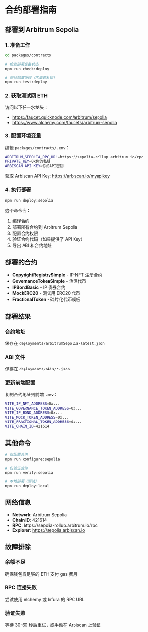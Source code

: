# 合约部署指南

## 部署到 Arbitrum Sepolia

### 1. 准备工作

```bash
cd packages/contracts

# 检查部署准备状态
npm run check:deploy

# 测试部署流程（不需要私钥）
npm run test:deploy
```

### 2. 获取测试网 ETH

访问以下任一水龙头：
- https://faucet.quicknode.com/arbitrum/sepolia
- https://www.alchemy.com/faucets/arbitrum-sepolia

### 3. 配置环境变量

编辑 `packages/contracts/.env`：

```bash
ARBITRUM_SEPOLIA_RPC_URL=https://sepolia-rollup.arbitrum.io/rpc
PRIVATE_KEY=0x你的私钥
ARBISCAN_API_KEY=你的API密钥
```

获取 Arbiscan API Key: https://arbiscan.io/myapikey

### 4. 执行部署

```bash
npm run deploy:sepolia
```

这个命令会：
1. 编译合约
2. 部署所有合约到 Arbitrum Sepolia
3. 配置合约权限
4. 验证合约代码（如果提供了 API Key）
5. 导出 ABI 和合约地址

## 部署的合约

- **CopyrightRegistrySimple** - IP-NFT 注册合约
- **GovernanceTokenSimple** - 治理代币
- **IPBondBasic** - IP 债券合约
- **MockERC20** - 测试用 ERC20 代币
- **FractionalToken** - 碎片化代币模板

## 部署结果

### 合约地址

保存在 `deployments/arbitrumSepolia-latest.json`

### ABI 文件

保存在 `deployments/abis/*.json`

### 更新前端配置

复制合约地址到前端 `.env`：

```bash
VITE_IP_NFT_ADDRESS=0x...
VITE_GOVERNANCE_TOKEN_ADDRESS=0x...
VITE_IP_BOND_ADDRESS=0x...
VITE_MOCK_TOKEN_ADDRESS=0x...
VITE_FRACTIONAL_TOKEN_ADDRESS=0x...
VITE_CHAIN_ID=421614
```

## 其他命令

```bash
# 仅配置合约
npm run configure:sepolia

# 仅验证合约
npm run verify:sepolia

# 本地部署（测试）
npm run deploy:local
```

## 网络信息

- **Network**: Arbitrum Sepolia
- **Chain ID**: 421614
- **RPC**: https://sepolia-rollup.arbitrum.io/rpc
- **Explorer**: https://sepolia.arbiscan.io

## 故障排除

### 余额不足
确保钱包有足够的 ETH 支付 gas 费用

### RPC 连接失败
尝试使用 Alchemy 或 Infura 的 RPC URL

### 验证失败
等待 30-60 秒后重试，或手动在 Arbiscan 上验证

